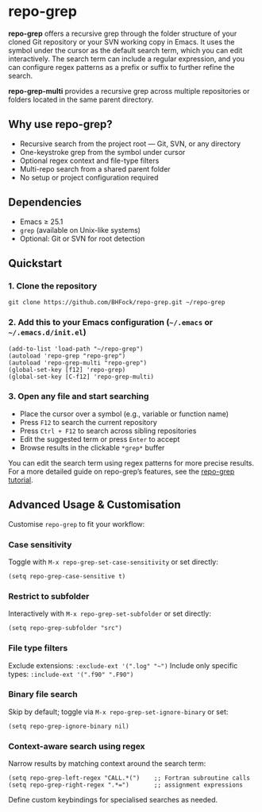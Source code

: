 # repo-grep

**repo-grep** offers a recursive grep through the folder structure of your cloned Git repository or your SVN working copy in Emacs. It uses the symbol under the cursor as the default search term, which you can edit interactively. The search term can include a regular expression, and you can configure regex patterns as a prefix or suffix to further refine the search.

**repo-grep-multi** provides a recursive grep across multiple repositories or folders located in the same parent directory.

## Why use repo-grep?

- Recursive search from the project root — Git, SVN, or any directory
- One-keystroke grep from the symbol under cursor
- Optional regex context and file-type filters
- Multi-repo search from a shared parent folder
- No setup or project configuration required

## Dependencies

- Emacs ≥ 25.1  
- `grep` (available on Unix-like systems)  
- Optional: Git or SVN for root detection

## Quickstart

### 1. Clone the repository

```
git clone https://github.com/BHFock/repo-grep.git ~/repo-grep
```

### 2. Add this to your Emacs configuration (`~/.emacs` or `~/.emacs.d/init.el`)

```elisp
(add-to-list 'load-path "~/repo-grep")
(autoload 'repo-grep "repo-grep")
(autoload 'repo-grep-multi "repo-grep")
(global-set-key [f12] 'repo-grep)
(global-set-key [C-f12] 'repo-grep-multi)
```

### 3. Open any file and start searching

- Place the cursor over a symbol (e.g., variable or function name)
- Press `F12` to search the current repository
- Press `Ctrl + F12` to search across sibling repositories
- Edit the suggested term or press `Enter` to accept
- Browse results in the clickable `*grep*` buffer

You can edit the search term using regex patterns for more precise results. For a more detailed guide on repo-grep’s features, see the [repo-grep tutorial](docs/repo-grep-tutorial.md).

## Advanced Usage & Customisation

Customise `repo-grep` to fit your workflow:

### Case sensitivity
  
Toggle with `M-x repo-grep-set-case-sensitivity` or set directly: 
```elisp
(setq repo-grep-case-sensitive t)
```

### Restrict to subfolder
  
Interactively with `M-x repo-grep-set-subfolder` or set directly: 

```elisp
(setq repo-grep-subfolder "src")
```

### File type filters
  
Exclude extensions: `:exclude-ext '(".log" "~")`
Include only specific types: `:include-ext '(".f90" ".F90")`

### Binary file search
  
Skip by default; toggle via `M-x repo-grep-set-ignore-binary` or set:

```elisp
(setq repo-grep-ignore-binary nil)
```

### Context-aware search using regex

Narrow results by matching context around the search term:

```elisp
(setq repo-grep-left-regex "CALL.*(")    ;; Fortran subroutine calls
(setq repo-grep-right-regex ".*=")       ;; assignment expressions
```

Define custom keybindings for specialised searches as needed.
